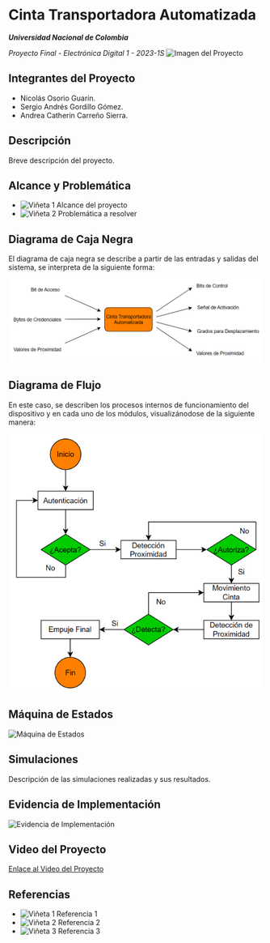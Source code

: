 # Cinta Transportadora Automatizada
***Universidad Nacional de Colombia***

_Proyecto Final - Electrónica Digital 1 - 2023-1S_
![Imagen del Proyecto](ruta/imagen-proyecto.png)

## Integrantes del Proyecto

- Nicolás Osorio Guarín.
- Sergio Andrés Gordillo Gómez.
- Andrea Catherin Carreño Sierra.

## Descripción

Breve descripción del proyecto.

## Alcance y Problemática

- ![Viñeta 1](ruta/vineta-negra-1.png) Alcance del proyecto
- ![Viñeta 2](ruta/vineta-negra-2.png) Problemática a resolver

## Diagrama de Caja Negra
El diagrama de caja negra se describe a partir de las entradas y salidas del sistema, se interpreta de la siguiente forma:

![Diagrama de Caja Negra](FotosProyecto/diagramabloques.png)

## Diagrama de Flujo
En este caso, se describen los procesos internos de funcionamiento del dispositivo y en cada uno de los módulos, visualizánodose de la siguiente manera:

![Diagrama de Flujo](FotosProyecto/diagramaflujo.png)

## Máquina de Estados

![Máquina de Estados](ruta/maquina-estados.png)

## Simulaciones

Descripción de las simulaciones realizadas y sus resultados.

## Evidencia de Implementación

![Evidencia de Implementación](ruta/evidencia-implementacion.png)

## Video del Proyecto

[Enlace al Video del Proyecto](enlace-video-proyecto)

## Referencias

- ![Viñeta 1](ruta/vineta-negra-1.png) Referencia 1
- ![Viñeta 2](ruta/vineta-negra-2.png) Referencia 2
- ![Viñeta 3](ruta/vineta-negra-3.png) Referencia 3

